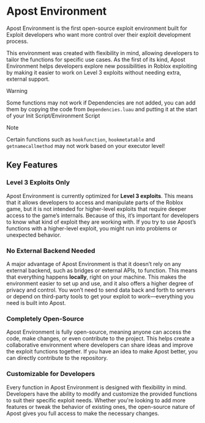 # Apost Environment

Apost Environment is the first open-source exploit environment built for Exploit developers who want more control over their exploit development process.

This environment was created with flexibility in mind, allowing developers to tailor the functions for specific use cases. As the first of its kind, Apost Environment helps developers explore new possibilities in Roblox exploiting by making it easier to work on Level 3 exploits without needing extra, external support.

> [!WARNING]  
> Some functions may not work if Dependencies are not added, you can add them by copying the code from `Dependencies.luau` and putting it at the start of your Init Script/Environment Script

> [!NOTE]  
> Certain functions such as `hookfunction`, `hookmetatable` and `getnamecallmethod` may not work based on your executor level!

## Key Features

### Level 3 Exploits Only
Apost Environment is currently optimized for **Level 3 exploits**. This means that it allows developers to access and manipulate parts of the Roblox game, but it is not intended for higher-level exploits that require deeper access to the game’s internals. Because of this, it’s important for developers to know what kind of exploit they are working with. If you try to use Apost’s functions with a higher-level exploit, you might run into problems or unexpected behavior.

### No External Backend Needed
A major advantage of Apost Environment is that it doesn’t rely on any external backend, such as bridges or external APIs, to function. This means that everything happens **locally**, right on your machine. This makes the environment easier to set up and use, and it also offers a higher degree of privacy and control. You won’t need to send data back and forth to servers or depend on third-party tools to get your exploit to work—everything you need is built into Apost.

### Completely Open-Source
Apost Environment is fully open-source, meaning anyone can access the code, make changes, or even contribute to the project. This helps create a collaborative environment where developers can share ideas and improve the exploit functions together. If you have an idea to make Apost better, you can directly contribute to the repository.

### Customizable for Developers
Every function in Apost Environment is designed with flexibility in mind. Developers have the ability to modify and customize the provided functions to suit their specific exploit needs. Whether you're looking to add more features or tweak the behavior of existing ones, the open-source nature of Apost gives you full access to make the necessary changes.
